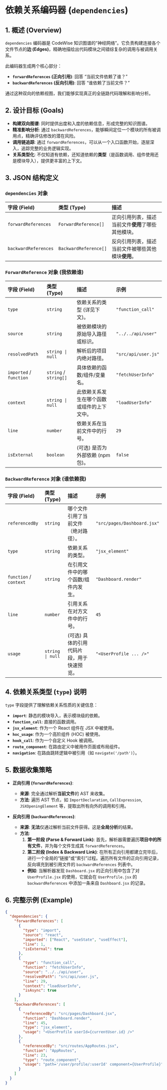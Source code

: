 # 依赖关系编码器 (`dependencies`)

## 1. 概述 (Overview)

`dependencies` 编码器是 CodeWise 知识图谱的“神经网络”。它负责构建连接各个文件节点的**边 (Edges)**，精确地描绘出代码模块之间错综复杂的调用与被调用关系。

此编码器生成两个核心部分：
- **`forwardReferences` (正向引用)**: 回答 “当前文件依赖了谁？”
- **`backwardReferences` (反向引用)**: 回答 “谁依赖了当前文件？”

通过这种双向的依赖视图，我们能够实现真正的全链路代码理解和影响分析。

## 2. 设计目标 (Goals)

- **构建双向图谱**: 同时提供出度和入度的依赖信息，形成完整的知识图谱。
- **精准影响分析**: 通过 `backwardReferences`，能够瞬间定位一个模块的所有被调用点，精确评估修改的潜在风险。
- **调用链追踪**: 通过 `forwardReferences`，可以从一个入口函数开始，逐层深入，追踪完整的业务逻辑实现。
- **关系类型化**: 不仅知道有依赖，还知道依赖的**类型**（是函数调用、组件使用还是模块导入），提供更丰富的上下文。

## 3. JSON 结构定义

### `dependencies` 对象

| 字段 (Field) | 类型 (Type) | 描述 |
| :--- | :--- | :--- |
| `forwardReferences` | `ForwardReference[]` | 正向引用列表，描述当前文件**使用**了哪些其他模块。 |
| `backwardReferences`| `BackwardReference[]`| 反向引用列表，描述当前文件被哪些其他模块**使用**。 |

### `ForwardReference` 对象 (我依赖谁)

| 字段 (Field) | 类型 (Type) | 描述 | 示例 |
| :--- | :--- | :--- | :--- |
| `type` | `string` | 依赖关系的类型 (详见下文)。 | `"function_call"` |
| `source` | `string` | 被依赖模块的原始导入路径或标识。 | `"../../api/user"` |
| `resolvedPath` | `string \| null`| 解析后的项目内绝对路径。 | `"src/api/user.js"` |
| `imported` / `function`| `string` / `string[]`| 具体依赖的函数/组件/变量名。 | `"fetchUserInfo"` |
| `context` | `string \| null`| 此依赖关系发生在哪个函数或组件的上下文中。 | `"loadUserInfo"` |
| `line` | `number` | 依赖关系在当前文件中的行号。 | `29` |
| `isExternal` | `boolean` | (可选) 是否为外部依赖 (npm包)。 | `false` |

### `BackwardReference` 对象 (谁依赖我)

| 字段 (Field) | 类型 (Type) | 描述 | 示例 |
| :--- | :--- | :--- | :--- |
| `referencedBy` | `string` | 哪个文件引用了当前文件（绝对路径）。 | `"src/pages/Dashboard.jsx"` |
| `type` | `string` | 依赖关系的类型。 | `"jsx_element"` |
| `function` / `context`| `string` | 在引用文件中的哪个函数/组件内发生。 | `"Dashboard.render"` |
| `line` | `number` | 引用关系在对方文件中的行号。 | `45` |
| `usage` | `string \| null`| (可选) 具体的引用代码片段，用于快速预览。 | `"<UserProfile ... />"` |

## 4. 依赖关系类型 (`type`) 说明

`type` 字段提供了理解依赖关系性质的关键信息：

- **`import`**: 静态的模块导入，表示模块级的依赖。
- **`function_call`**: 直接的函数调用。
- **`jsx_element`**: 作为一个 React 组件在 JSX 中被使用。
- **`hoc_usage`**: 作为一个高阶组件 (HOC) 被使用。
- **`hook_call`**: 作为一个自定义 Hook 被调用。
- **`route_component`**: 在路由定义中被用作页面或布局组件。
- **`navigation`**: 在路由跳转逻辑中被引用（如 `navigate('/path')`）。

## 5. 数据收集策略

- **正向引用 (`forwardReferences`)**:
  - **来源**: 完全通过解析**当前文件**的 AST 来收集。
  - **方法**: 遍历 AST 节点，如 `ImportDeclaration`, `CallExpression`, `JSXOpeningElement` 等，提取出所有向外的调用和引用。

- **反向引用 (`backwardReferences`)**:
  - **来源**: **无法**仅通过解析当前文件获得。这是**全局分析**的结果。
  - **方法**:
    1.  **第一阶段 (Parse & Forward Link)**: 首先，解析器需要遍历**项目中的所有文件**，并为每个文件生成其 `forwardReferences`。
    2.  **第二阶段 (Index & Backward Link)**: 在所有正向引用都建立完毕后，进行一个全局的“链接”或“索引”过程。遍历所有文件的正向引用记录，反向填充到被引用文件的 `backwardReferences` 列表中。
    - **例如**: 当解析器发现 `Dashboard.jsx` 的正向引用中包含了对 `UserProfile.jsx` 的使用，它就会在 `UserProfile.jsx` 的 `backwardReferences` 中添加一条来自 `Dashboard.jsx` 的记录。

## 6. 完整示例 (Example)

```json
{
  "dependencies": {
    "forwardReferences": [
      {
        "type": "import",
        "source": "react",
        "imported": ["React", "useState", "useEffect"],
        "line": 1,
        "isExternal": true
      },
      {
        "type": "function_call",
        "function": "fetchUserInfo",
        "source": "../../api/user",
        "resolvedPath": "src/api/user.js",
        "line": 29,
        "context": "loadUserInfo",
        "isAsync": true
      }
    ],
    "backwardReferences": [
      {
        "referencedBy": "src/pages/Dashboard.jsx",
        "function": "Dashboard.render",
        "line": 45,
        "type": "jsx_element",
        "usage": "<UserProfile userId={currentUser.id} />"
      },
      {
        "referencedBy": "src/routes/AppRoutes.jsx",
        "function": "AppRoutes",
        "line": 23, 
        "type": "route_component",
        "usage": "path='/user/profile/:userId' component={UserProfile}"
      }
    ]
  }
}
```
